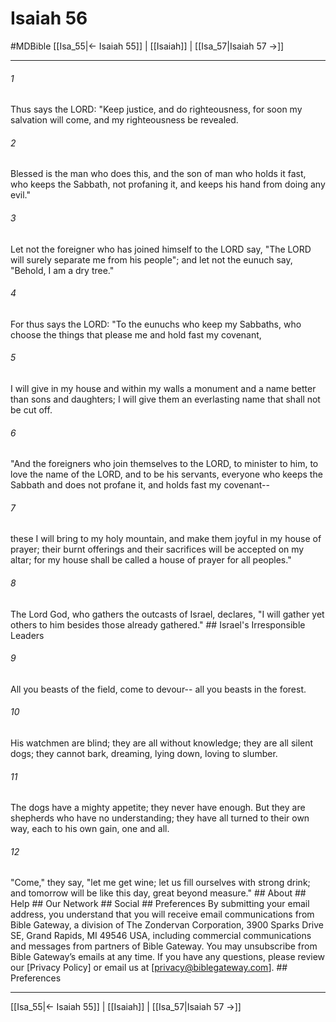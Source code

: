# Isaiah 56
#MDBible
[[Isa_55|← Isaiah 55]] | [[Isaiah]] | [[Isa_57|Isaiah 57 →]]

***


###### 1 
Thus says the LORD: "Keep justice, and do righteousness, for soon my salvation will come, and my righteousness be revealed. 

###### 2 
Blessed is the man who does this, and the son of man who holds it fast, who keeps the Sabbath, not profaning it, and keeps his hand from doing any evil." 

###### 3 
Let not the foreigner who has joined himself to the LORD say, "The LORD will surely separate me from his people"; and let not the eunuch say, "Behold, I am a dry tree." 

###### 4 
For thus says the LORD: "To the eunuchs who keep my Sabbaths, who choose the things that please me and hold fast my covenant, 

###### 5 
I will give in my house and within my walls a monument and a name better than sons and daughters; I will give them an everlasting name that shall not be cut off. 

###### 6 
"And the foreigners who join themselves to the LORD, to minister to him, to love the name of the LORD, and to be his servants, everyone who keeps the Sabbath and does not profane it, and holds fast my covenant-- 

###### 7 
these I will bring to my holy mountain, and make them joyful in my house of prayer; their burnt offerings and their sacrifices will be accepted on my altar; for my house shall be called a house of prayer for all peoples." 

###### 8 
The Lord God, who gathers the outcasts of Israel, declares, "I will gather yet others to him besides those already gathered." ## Israel's Irresponsible Leaders 

###### 9 
All you beasts of the field, come to devour-- all you beasts in the forest. 

###### 10 
His watchmen are blind; they are all without knowledge; they are all silent dogs; they cannot bark, dreaming, lying down, loving to slumber. 

###### 11 
The dogs have a mighty appetite; they never have enough. But they are shepherds who have no understanding; they have all turned to their own way, each to his own gain, one and all. 

###### 12 
"Come," they say, "let me get wine; let us fill ourselves with strong drink; and tomorrow will be like this day, great beyond measure." ## About ## Help ## Our Network ## Social ## Preferences By submitting your email address, you understand that you will receive email communications from Bible Gateway, a division of The Zondervan Corporation, 3900 Sparks Drive SE, Grand Rapids, MI 49546 USA, including commercial communications and messages from partners of Bible Gateway. You may unsubscribe from Bible Gateway&rsquo;s emails at any time. If you have any questions, please review our [Privacy Policy] or email us at [privacy@biblegateway.com]. ## Preferences

***

[[Isa_55|← Isaiah 55]] | [[Isaiah]] | [[Isa_57|Isaiah 57 →]]
